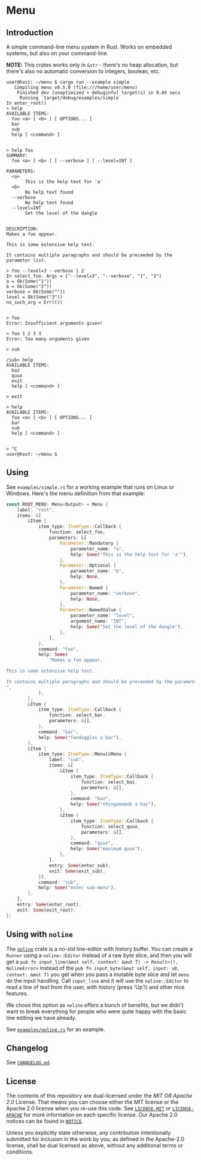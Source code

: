 # Menu

## Introduction

A simple command-line menu system in Rust. Works on embedded systems, but also
on your command-line.

**NOTE:** This crates works only in `&str` - there's no heap allocation, but
there's also no automatic conversion to integers, boolean, etc.

```console
user@host: ~/menu $ cargo run --example simple
   Compiling menu v0.5.0 (file:///home/user/menu)
    Finished dev [unoptimized + debuginfo] target(s) in 0.84 secs
     Running `target/debug/examples/simple`
In enter_root()
> help
AVAILABLE ITEMS:
  foo <a> [ <b> ] [ OPTIONS... ]
  bar
  sub
  help [ <command> ]


> help foo
SUMMARY:
  foo <a> [ <b> ] [ --verbose ] [ --level=INT ]

PARAMETERS:
  <a>
       This is the help text for 'a'
  <b>
       No help text found
  --verbose
       No help text found
  --level=INT
       Set the level of the dangle


DESCRIPTION:
Makes a foo appear.

This is some extensive help text.

It contains multiple paragraphs and should be preceeded by the parameter list.

> foo --level=3 --verbose 1 2
In select_foo. Args = ["--level=3", "--verbose", "1", "2"]
a = Ok(Some("1"))
b = Ok(Some("2"))
verbose = Ok(Some(""))
level = Ok(Some("3"))
no_such_arg = Err(())


> foo
Error: Insufficient arguments given!

> foo 1 2 3 3
Error: Too many arguments given

> sub

/sub> help
AVAILABLE ITEMS:
  baz
  quux
  exit
  help [ <command> ]

> exit

> help
AVAILABLE ITEMS:
  foo <a> [ <b> ] [ OPTIONS... ]
  bar
  sub
  help [ <command> ]


> ^C
user@host: ~/menu $
```

## Using

See `examples/simple.rs` for a working example that runs on Linux or Windows. Here's the menu definition from that example:

```rust
const ROOT_MENU: Menu<Output> = Menu {
    label: "root",
    items: &[
        &Item {
            item_type: ItemType::Callback {
                function: select_foo,
                parameters: &[
                    Parameter::Mandatory {
                        parameter_name: "a",
                        help: Some("This is the help text for 'a'"),
                    },
                    Parameter::Optional {
                        parameter_name: "b",
                        help: None,
                    },
                    Parameter::Named {
                        parameter_name: "verbose",
                        help: None,
                    },
                    Parameter::NamedValue {
                        parameter_name: "level",
                        argument_name: "INT",
                        help: Some("Set the level of the dangle"),
                    },
                ],
            },
            command: "foo",
            help: Some(
                "Makes a foo appear.

This is some extensive help text.

It contains multiple paragraphs and should be preceeded by the parameter list.
",
            ),
        },
        &Item {
            item_type: ItemType::Callback {
                function: select_bar,
                parameters: &[],
            },
            command: "bar",
            help: Some("fandoggles a bar"),
        },
        &Item {
            item_type: ItemType::Menu(&Menu {
                label: "sub",
                items: &[
                    &Item {
                        item_type: ItemType::Callback {
                            function: select_baz,
                            parameters: &[],
                        },
                        command: "baz",
                        help: Some("thingamobob a baz"),
                    },
                    &Item {
                        item_type: ItemType::Callback {
                            function: select_quux,
                            parameters: &[],
                        },
                        command: "quux",
                        help: Some("maximum quux"),
                    },
                ],
                entry: Some(enter_sub),
                exit: Some(exit_sub),
            }),
            command: "sub",
            help: Some("enter sub-menu"),
        },
    ],
    entry: Some(enter_root),
    exit: Some(exit_root),
};

```

## Using with `noline`

The [`noline`](https://crates.io/crates/noline) crate is a no-std line-editor
with history buffer. You can create a `Runner` using a `noline::Editor` instead
of a raw byte slice, and then you will get a `pub fn input_line(&mut self,
context: &mut T) -> Result<(), NolineError>` instead of the `pub fn
input_byte(&mut self, input: u8, context: &mut T)` you get when you pass a
mutable byte slice and let `menu` do the input handling. Call `input_line` and
it will use the `noline::Editor` to read a line of text from the user, with
history (press 'Up'!) and other nice features.

We chose this option as `noline` offers a bunch of benefits, but we didn't want
to break everything for people who were quite happy with the basic line editing
we have already.

See [`examples/noline.rs`](./examples/noline.rs) for an example.

## Changelog

See [`CHANGELOG.md`](./CHANGELOG.md).

## License

The contents of this repository are dual-licensed under the _MIT OR Apache 2.0_
License. That means you can choose either the MIT license or the Apache 2.0
license when you re-use this code. See [`LICENSE-MIT`](./LICENSE-MIT) or
[`LICENSE-APACHE`](./LICENSE-APACHE) for more information on each specific
license. Our Apache 2.0 notices can be found in [`NOTICE`](./NOTICE).

Unless you explicitly state otherwise, any contribution intentionally submitted
for inclusion in the work by you, as defined in the Apache-2.0 license, shall be
dual licensed as above, without any additional terms or conditions.
